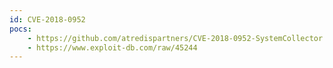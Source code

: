```yaml
---
id: CVE-2018-0952
pocs:
    - https://github.com/atredispartners/CVE-2018-0952-SystemCollector
    - https://www.exploit-db.com/raw/45244
---
```

